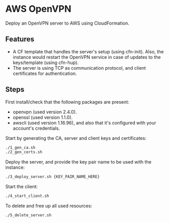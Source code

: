 # AWS OpenVPN

Deploy an OpenVPN server to AWS using CloudFormation.

## Features
* A CF template that handles the server's setup (using cfn-init). Also, the instance would restart the OpenVPN service in case of updates to the keys/template (using cfn-hup).
* The server is using TCP as communication protocol, and client certificates for authentication.

## Steps
First install/check that the following packages are present:
* openvpn (used version 2.4.0).
* openssl (used version 1.1.0).
* awscli (used version 1.16.96), and also that it's configured with your account's credentials.

Start by generating the CA, server and client keys and certificates:
```bash
./1_gen_ca.sh
./2_gen_certs.sh
```

Deploy the server, and provide the key pair name to be used with the instance:
```bash
./3_deploy_server.sh {KEY_PAIR_NAME_HERE}
```

Start the client:
```bash
./4_start_client.sh
```

To delete and free up all used resources:
```bash
./5_delete_server.sh
```